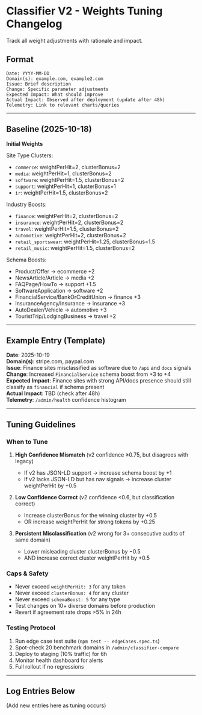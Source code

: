 # Classifier V2 - Weights Tuning Changelog

Track all weight adjustments with rationale and impact.

## Format

```
Date: YYYY-MM-DD
Domain(s): example.com, example2.com
Issue: Brief description
Change: Specific parameter adjustments
Expected Impact: What should improve
Actual Impact: Observed after deployment (update after 48h)
Telemetry: Link to relevant charts/queries
```

---

## Baseline (2025-10-18)

**Initial Weights**

Site Type Clusters:
- `commerce`: weightPerHit=2, clusterBonus=2
- `media`: weightPerHit=1, clusterBonus=2
- `software`: weightPerHit=1.5, clusterBonus=2
- `support`: weightPerHit=1, clusterBonus=1
- `ir`: weightPerHit=1.5, clusterBonus=2

Industry Boosts:
- `finance`: weightPerHit=2, clusterBonus=2
- `insurance`: weightPerHit=2, clusterBonus=2
- `travel`: weightPerHit=1.5, clusterBonus=2
- `automotive`: weightPerHit=2, clusterBonus=2
- `retail_sportswear`: weightPerHit=1.25, clusterBonus=1.5
- `retail_music`: weightPerHit=1.5, clusterBonus=2

Schema Boosts:
- Product/Offer → ecommerce +2
- NewsArticle/Article → media +2
- FAQPage/HowTo → support +1.5
- SoftwareApplication → software +2
- FinancialService/BankOrCreditUnion → finance +3
- InsuranceAgency/Insurance → insurance +3
- AutoDealer/Vehicle → automotive +3
- TouristTrip/LodgingBusiness → travel +2

---

## Example Entry (Template)

**Date**: 2025-10-19  
**Domain(s)**: stripe.com, paypal.com  
**Issue**: Finance sites misclassified as software due to `/api` and `docs` signals  
**Change**: Increased `FinancialService` schema boost from +3 to +4  
**Expected Impact**: Finance sites with strong API/docs presence should still classify as `financial` if schema present  
**Actual Impact**: TBD (check after 48h)  
**Telemetry**: `/admin/health` confidence histogram  

---

## Tuning Guidelines

### When to Tune

1. **High Confidence Mismatch** (v2 confidence ≥0.75, but disagrees with legacy)
   - If v2 has JSON-LD support → increase schema boost by +1
   - If v2 lacks JSON-LD but has nav signals → increase cluster weightPerHit by +0.5

2. **Low Confidence Correct** (v2 confidence <0.6, but classification correct)
   - Increase clusterBonus for the winning cluster by +0.5
   - OR increase weightPerHit for strong tokens by +0.25

3. **Persistent Misclassification** (v2 wrong for 3+ consecutive audits of same domain)
   - Lower misleading cluster clusterBonus by −0.5
   - AND increase correct cluster weightPerHit by +0.5

### Caps & Safety

- Never exceed `weightPerHit: 3` for any token
- Never exceed `clusterBonus: 4` for any cluster
- Never exceed `schemaBoost: 5` for any type
- Test changes on 10+ diverse domains before production
- Revert if agreement rate drops >5% in 24h

### Testing Protocol

1. Run edge case test suite (`npm test -- edgeCases.spec.ts`)
2. Spot-check 20 benchmark domains in `/admin/classifier-compare`
3. Deploy to staging (10% traffic) for 6h
4. Monitor health dashboard for alerts
5. Full rollout if no regressions

---

## Log Entries Below

(Add new entries here as tuning occurs)

